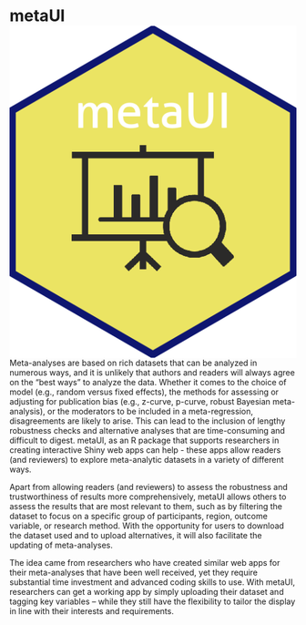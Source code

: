 # metaUI <img src="man/figures/logo.png" align="right" />

Meta-analyses are based on rich datasets that can be analyzed in numerous ways, and it is unlikely that authors and readers will always agree on the “best ways” to analyze the data. Whether it comes to the choice of model (e.g., random versus fixed effects), the methods for assessing or adjusting for publication bias (e.g., z-curve, p-curve, robust Bayesian meta-analysis), or the moderators to be included in a meta-regression, disagreements are likely to arise. This can lead to the inclusion of lengthy robustness checks and alternative analyses that are time-consuming and difficult to digest. metaUI, as an R package that supports researchers in creating interactive Shiny web apps can help - these apps allow readers (and reviewers) to explore meta-analytic datasets in a variety of different ways.
 
Apart from allowing readers (and reviewers) to assess the robustness and trustworthiness of results more comprehensively, metaUI allows others to assess the results that are most relevant to them, such as by filtering the dataset to focus on a specific group of participants, region, outcome variable, or research method. With the opportunity for users to download the dataset used and to upload alternatives, it will also facilitate the updating of meta-analyses.
 
The idea came from researchers who have created similar web apps for their meta-analyses that have been well received, yet they require substantial time investment and advanced coding skills to use. With metaUI, researchers can get a working app by simply uploading their dataset and tagging key variables – while they still have the flexibility to tailor the display in line with their interests and requirements.

